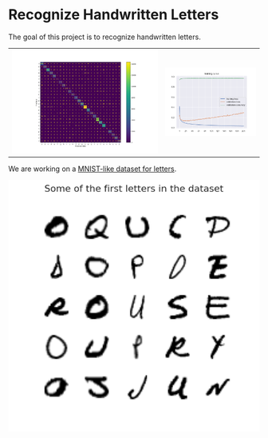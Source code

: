 # Recognize Handwritten Letters

The goal of this project is to recognize handwritten letters.

|                                          |                                        |
|:----------------------------------------:|:--------------------------------------:|
| ![](assets/img/cnn-confusion-matrix.png) | ![](assets/img/cnn-training-curve.png) |

We are working on a [MNIST-like dataset for letters](https://www.kaggle.com/datasets/ashishguptajiit/handwritten-az/data).  

![](assets/img/dataset-first-letters.png)
